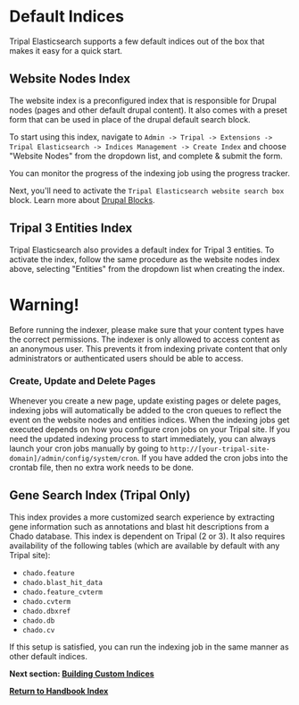 # Default Indices
Tripal Elasticsearch supports a few default indices out of the box that makes it easy for a quick start.

## Website Nodes Index
The website index is a preconfigured index that is responsible for Drupal nodes (pages and other default drupal content).
It also comes with a preset form that can be used in place of the drupal default search block.

To start using this index, navigate to `Admin -> Tripal -> Extensions -> Tripal Elasticsearch -> Indices Management -> Create Index` 
and choose "Website Nodes" from the dropdown list, and complete & submit the form.

You can monitor the progress of the indexing job using the progress tracker.

Next, you'll need to activate the `Tripal Elasticsearch website search box` block. Learn more about [Drupal Blocks](https://www.drupal.org/docs/8/core/modules/block/overview).

## Tripal 3 Entities Index
Tripal Elasticsearch also provides a default index for Tripal 3 entities. To activate the index, follow the same procedure
as the website nodes index above, selecting "Entities" from the dropdown list when creating the index.

# Warning!

Before running the indexer, please make sure that your content types have the correct permissions. The indexer is only allowed to access content as an anonymous user. This prevents it from indexing private content that only administrators or authenticated users should be able to access.

### Create, Update and Delete Pages

Whenever you create a new page, update existing pages or delete pages, indexing jobs will automatically 
be added to the cron queues to reflect the event on the website nodes and entities indices. When the indexing jobs get
executed depends on how you configure cron jobs on your Tripal site. If you need the updated indexing process to start 
immediately, you can always launch your cron jobs manually by going to 
`http://[your-tripal-site-domain]/admin/config/system/cron`. If you have added the cron jobs into the crontab file, then 
no extra work needs to be done.

## Gene Search Index (Tripal Only)
This index provides a more customized search experience by extracting gene information such as annotations and blast hit descriptions
from a Chado database. This index is dependent on Tripal (2 or 3). It also requires availability of the following tables (which are available by default with any Tripal site):
- `chado.feature`
- `chado.blast_hit_data`
- `chado.feature_cvterm`
- `chado.cvterm`
- `chado.dbxref`
- `chado.db`
- `chado.cv`

If this setup is satisfied, you can run the indexing job in the same manner as other default indices.


**Next section: [Building Custom Indices](/docs/custom-indices.md)**

**[Return to Handbook Index](/docs)**
